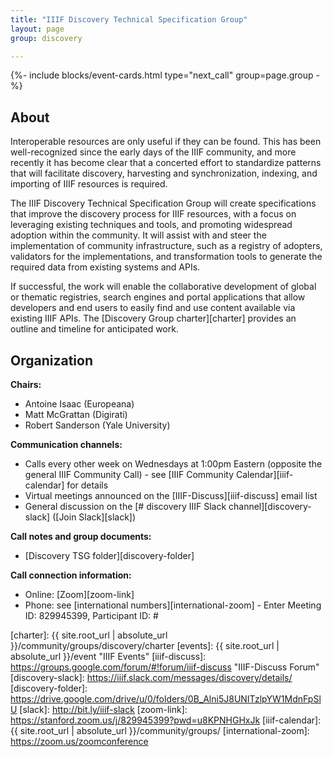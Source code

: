 ```yaml
---
title: "IIIF Discovery Technical Specification Group"
layout: page
group: discovery

---
```

{%- include blocks/event-cards.html type="next_call" group=page.group -%}

## About

Interoperable resources are only useful if they can be found. This has been well-recognized since the early days of the IIIF community, and more recently it has become clear that a concerted effort to standardize patterns that will facilitate discovery, harvesting and synchronization, indexing, and importing of IIIF resources is required.

The IIIF Discovery Technical Specification Group will create specifications that improve the discovery process for IIIF resources, with a focus on leveraging existing techniques and tools, and promoting widespread adoption within the community. It will assist with and steer the implementation of community infrastructure, such as a registry of adopters, validators for the implementations, and transformation tools to generate the required data from existing systems and APIs.

If successful, the work will enable the collaborative development of global or thematic registries, search engines and portal applications that allow developers and end users to easily find and use content available via existing IIIF APIs. The [Discovery Group charter][charter] provides an outline and timeline for anticipated work.

## Organization

**Chairs:**

  * Antoine Isaac (Europeana)
  * Matt McGrattan (Digirati)
  * Robert Sanderson (Yale University)

**Communication channels:**

  * Calls every other week on Wednesdays at 1:00pm Eastern (opposite the general IIIF Community Call) - see [IIIF Community Calendar][iiif-calendar] for details
  * Virtual meetings announced on the [IIIF-Discuss][iiif-discuss] email list
  * General discussion on the [# discovery IIIF Slack channel][discovery-slack] ([Join Slack][slack])

**Call notes and group documents:**

  * [Discovery TSG folder][discovery-folder]

**Call connection information:**

  * Online: [Zoom][zoom-link]
  * Phone: see [international numbers][international-zoom] - Enter Meeting ID: 829945399, Participant ID: #

[charter]: {{ site.root_url | absolute_url }}/community/groups/discovery/charter
[events]: {{ site.root_url | absolute_url }}/event "IIIF Events"
[iiif-discuss]: https://groups.google.com/forum/#!forum/iiif-discuss "IIIF-Discuss Forum"
[discovery-slack]: https://iiif.slack.com/messages/discovery/details/
[discovery-folder]: https://drive.google.com/drive/u/0/folders/0B_Alni5J8UNITzlpYW1MdnFpSlU
[slack]: http://bit.ly/iiif-slack
[zoom-link]: https://stanford.zoom.us/j/829945399?pwd=u8KPNHGHxJk
[iiif-calendar]: {{ site.root_url | absolute_url }}/community/groups/
[international-zoom]: https://zoom.us/zoomconference
